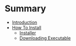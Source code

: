 # Summary

* [Introduction](README.md)
* [How To Install](chapter_1/how_to_install.md)
   * [Installer](chapter_1/installer.md)
   * [Downloading Executable](chapter_1/phar.md)

